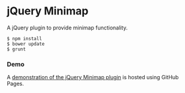 jQuery Minimap
==============

A jQuery plugin to provide minimap functionality.

```
$ npm install
$ bower update
$ grunt
```

### Demo ###

A [demonstration of the jQuery Minimap plugin](http://andrewjbaker.github.io/jquery-minimap/) is hosted using GitHub Pages.
